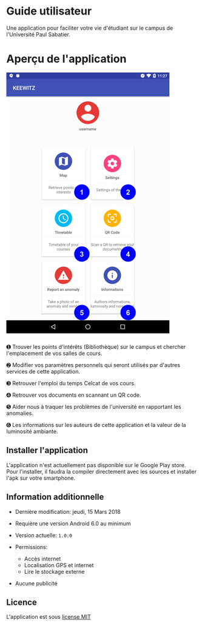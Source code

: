 # Guide utilisateur

Une application pour faciliter votre vie d'étudiant sur le campus de l'Université Paul Sabatier.

# Aperçu de l'application

![](./assets/home.png)

➊ Trouver les points d'intérêts (Bibliothèque) sur le campus et chercher l'emplacement de vos salles de cours.

➋ Modifier vos paramètres personnels qui seront utilisés par d'autres services de cette application.

➌ Retrouver l'emploi du temps Celcat de vos cours.

➍ Retrouver vos documents en scannant un QR code.

➎ Aider nous à traquer les problèmes de l'université en rapportant les anomalies.

➏ Les informations sur les auteurs de cette application et la valeur de la luminosité ambiante.

## Installer l'application

L'application n'est actuellement pas disponible sur le Google Play store.
Pour l'installer, il faudra la compiler directement avec les sources et installer l'apk sur votre smartphone.


## Information additionnelle

- Dernière modification: jeudi, 15 Mars 2018

- Requière une version Android 6.0 au minimum

- Version actuelle: `1.0.0`

- Permissions:
  - Accès internet
  - Localisation GPS et internet
  - Lire le stockage externe

- Aucune publicité

## Licence

L'application est sous [license MIT](../LICENSE)